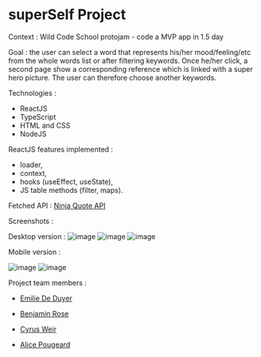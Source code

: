 # superSelf Project

Context : Wild Code School protojam - code a MVP app in 1.5 day

Goal : the user can select a word that represents his/her mood/feeling/etc from the whole words list or after filtering keywords.
Once he/her click, a second page show a corresponding reference which is linked with a super hero picture. The user can therefore choose another keywords.

Technologies : 
- ReactJS
- TypeScript
- HTML and CSS
- NodeJS

ReactJS features implemented : 
- loader,
- context,
- hooks (useEffect, useState),
- JS table methods (filter, maps).

Fetched API : <a href ="https://www.api-ninjas.com/api/quotes">Ninja Quote API</a>

Screenshots :

Desktop version :
![image](https://github.com/user-attachments/assets/6c0d2038-3959-4e7f-b3b6-f902ed441c8c)
![image](https://github.com/user-attachments/assets/24dd4d14-b33b-445e-9024-d645c87b0000)
![image](https://github.com/user-attachments/assets/ead7ccbb-ac07-401c-91d2-9afbe10cf98f)

Mobile version :

![image](https://github.com/user-attachments/assets/fb5d146d-e39e-472b-b329-8ce206263672)
![image](https://github.com/user-attachments/assets/8287271e-881f-428c-ab75-09d68d1c2b52)

Project team members : 
- <a href="https://emily-ly-san.github.io/allmyprojects/">Emilie De Duyer</a>

- <a href="https://github.com/Ben5978lab">Benjamin Rose</a>

- <a href="https://github.com/CyrusWeir">Cyrus Weir</a>

- <a href="https://github.com/alicepgrd">Alice Pougeard</a>
